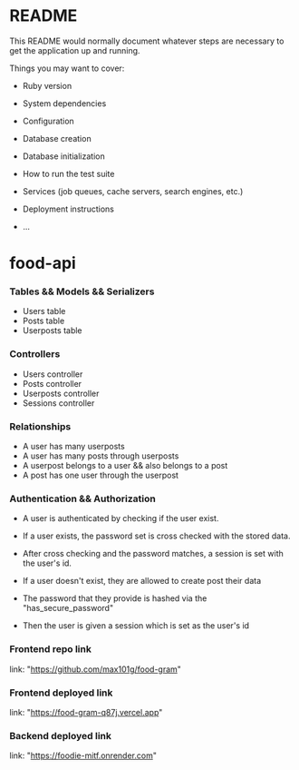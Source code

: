 # README

This README would normally document whatever steps are necessary to get the
application up and running.

Things you may want to cover:

* Ruby version

* System dependencies

* Configuration

* Database creation

* Database initialization

* How to run the test suite

* Services (job queues, cache servers, search engines, etc.)

* Deployment instructions

* ...
# food-api

### Tables && Models && Serializers ###
 * Users table
 * Posts table
 * Userposts table

### Controllers ###
 * Users controller
 * Posts controller
 * Userposts controller
 * Sessions controller

### Relationships ###
 * A user has many userposts 
 * A user has many posts through userposts
 * A userpost belongs to a user && also belongs to a post
 * A post has one user through the userpost

### Authentication && Authorization ###
 * A user is authenticated by checking if the user exist.
 * If a user exists, the password set is cross checked with the stored data.
 * After cross checking and the password matches, a session is set with the user's id. 

   <!-- If a user does not exist -->

 * If a user doesn't exist, they are allowed to create post their data
 * The password that they provide is hashed via the "has_secure_password"
 * Then the user is given a session which is set as the user's id



### Frontend repo link ###
link: "https://github.com/max101g/food-gram"

### Frontend deployed link ###
link: "https://food-gram-q87j.vercel.app"

### Backend deployed link ###
link: "https://foodie-mitf.onrender.com"
